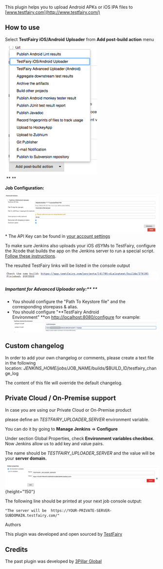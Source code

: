 
This plugin helps you to upload Android APKs or iOS IPA files to
[www.testfairy.com](http://www.testfairy.com/)

## How to use

Select **TestFairy iOS/Android** **Uploader** from **Add post-build
action** menu

![](docs/images/add_post_build_action.png)  
 ** **

**Job Configuration:**

![](docs/images/Job_configuration.png)  
\* The API Key can be found in [your account
settings](https://app.testfairy.com/settings/)   

To make sure Jenkins also uploads your iOS dSYMs to TestFairy, configure
the Xcode that builds the app on the Jenkins server to run a special
script. [Follow these
instructions](https://docs.testfairy.com/iOS_SDK/How_To_Upload_dSYM.html#upload-dsym-from-xcode).

The resulted TestFairy links will be listed in the console output

![](docs/images/Screen_Shot_2015-02-02_at_11.53.44_AM.png)

##### **Important** **for Advanced Uploader only:**** **

-   You should configure the "Path To Keystore file" and the
    corresponding storepass & alias.
-   You should configure "**TestFairy Android
    Environment" **on <http://localhost:8080/configure> for example:
    ![](docs/images/android_environment.png)

## Custom changelog

In order to add your own changelog or comments, please create a text
file in the following
location: $JENKINS\_HOME/jobs/$JOB\_NAME/builds/$BUILD\_ID/testfairy\_change\_log

The content of this file will override the default changelog.

## Private Cloud / On-Premise support 

In case you are using our Private Cloud or On-Premise product

please define an *TESTFAIRY\_UPLOADER\_SERVER* environment variable.

You can do it by going to **Manage Jenkins** =\> **Configure**

Under section Global Properties, check **Environment
variables checkbox**. Now Jenkins allow us to add key and value pairs.

The name should be *TESTFAIRY\_UPLOADER\_SERVER* and the value will be
your **server domain.**

![](docs/images/image2018-5-22_13:37:46.png){height="150"}

The following line should be printed at your next job console output: 

``` console-output
"The server will be  https://YOUR-PRIVATE-SERVER-SUBDOMAIN.testfairy.com/"
```

  
  
Authors

This plugin was developed and open sourced
by [TestFairy](http://testfairy.com/)

## Credits

The past plugin was developed by [3Pillar
Global](http://www.3pillarglobal.com/)
